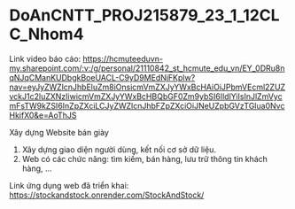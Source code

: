 # DoAnCNTT_PROJ215879_23_1_12CLC_Nhom4

Link video báo cáo: https://hcmuteeduvn-my.sharepoint.com/:v:/g/personal/21110842_st_hcmute_edu_vn/EY_0DRu8nqNJqCManKUDbgkBoeUACL-C9yD9MEdNjFKplw?nav=eyJyZWZlcnJhbEluZm8iOnsicmVmZXJyYWxBcHAiOiJPbmVEcml2ZUZvckJ1c2luZXNzIiwicmVmZXJyYWxBcHBQbGF0Zm9ybSI6IldlYiIsInJlZmVycmFsTW9kZSI6InZpZXciLCJyZWZlcnJhbFZpZXciOiJNeUZpbGVzTGlua0NvcHkifX0&e=AoThJS

Xây dựng Website bán giày	
1. Xây dựng giao diện người dùng, kết nối cơ sở dữ liệu.
2. Web có các chức năng: tìm kiếm, bán hàng, lưu trữ thông tin khách hàng, ...

Link ứng dụng web đã triển khai: https://stockandstock.onrender.com/StockAndStock/